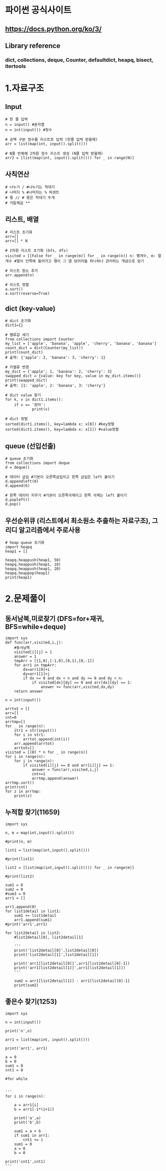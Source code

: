 # 파이썬 공식사이트
## https://docs.python.org/ko/3/

## Library reference
### dict, collections, deque, Counter, defaultdict, heapq, bisect, itertools

# 1.자료구조

## Input
	# 한 줄 입력
	n = input() #문자열
	n = int(input()) #정수
	
	# 공백 구분 정수를 리스트로 입력 (한줄 입력 받을때)
	arr = list(map(int, input().split()))
	
	# N줄 반복해 2차원 정수 리스트 생성 (N줄 입력 받을때)
	arr2 = [list(map(int, input().split())) for _ in range(N)]
   

## 사칙연산
	# 나누기 / #나누기는 작대기
  	# 나머지 % #나머지는 % 퍼센트
   	# 몫 // # 몫은 작대기 두개
	# 거듭제곱 **

## 리스트, 배열
	# 리스트 초기화
	arr=[]
 	arr=[] * N

	# 2차원 리스트 초기화 (bfs, dfs)
 	visited = [[False for _ in range(m)] for _ in range(n)] n: 행개수, m: 열개수 #열이 안쪽에 들어가고 행이 그 열 덩어리들 하나하나 관리하는 개념으로 암기

  	# 리스트 원소 추가
	arr.append(n)

 	# 리스트 정렬
	a.sort()
	a.sort(reverse=True)

## dict (key-value)
	# dict 초기화
	dict1={}

	# 밸류값 세기
 	from collections import Counter
	my_list = ['apple', 'banana', 'apple', 'cherry', 'banana', 'banana']
	count_dict = dict(Counter(my_list))
	print(count_dict)
	# 출력: {'apple': 2, 'banana': 3, 'cherry': 1}

	# 키밸류 변경
 	my_dict = {'apple': 1, 'banana': 2, 'cherry': 3}
	swapped_dict = {value: key for key, value in my_dict.items()}
	print(swapped_dict)
	# 출력: {1: 'apple', 2: 'banana', 3: 'cherry'}

 	# dict value 찾기
  	for k, v in dict1.items():
   		if v == '장미':
     			print(v)

 	# dict 정렬
  	sorted(dict1.items(), key=lambda x: x[0]) #key정렬
  	sorted(dict1.items(), key=lambda x: x[1]) #value정렬

## queue (선입선출)
	# queue 초기화
	from collections import deque
	d = deque()

 	# 데이터 삽입 #기본이 오른쪽삽입이고 왼쪽 삽입은 left 붙이기
	d.appendleft(0)
	d.append(6) 

  	# 왼쪽 데이터 지우기 #기본이 오른쪽삭제이고 왼쪽 삭제는 left 붙이기
	d.popleft()
	d.pop()

## 우선순위큐 (리스트에서 최소원소 추출하는 자료구조), 그리디 알고리즘에서 주로사용
	# heap queue 초기화
 	import heapq
	heap1 = []

	heapq.heappush(heap1, 50)
	heapq.heappush(heap1, 10)
	heapq.heappush(heap1, 20)
 	heapq.heappop(heap1)
	print(heap1)
 
# 2.문제풀이

## 동서남북,미로찾기 (DFS=for+재귀, BFS=while+deque)
	import sys
	def func(arr,visited,i,j):
	    #동서남북
	    visited[i][j] = 1
	    answer = 1
	    tmpArr = [[1,0],[-1,0],[0,1],[0,-1]]
	    for arr1 in tmpArr:
	        dx=arr1[0]+i
	        dy=arr1[1]+j
	        if dx >= 0 and dx < n and dy >= 0 and dy < n:
	            if visited[dx][dy] == 0 and arr[dx][dy] == 1:
	                answer += func(arr,visited,dx,dy)
	    return answer
	        
	n = int(input())
	
	arrtot = []
	arr=[]
	cnt=0
	arrtmp=[]
	for _ in range(n):
	    str1 = str(input())
	    for i in str1:
	        arrtot.append(int(i))
	    arr.append(arrtot)
	    arrtot=[]
	visited = [[0] * n for _ in range(n)]
	for i in range(n):
	    for j in range(n):
	        if visited[i][j] == 0 and arr[i][j] == 1:
	            answer = func(arr,visited,i,j)
	            cnt+=1
	            arrtmp.append(answer)
	arrtmp.sort()
	print(cnt)
	for z in arrtmp:
	    print(z)

## 누적합 찾기(11659)
	import sys

	n, m = map(int,input().split())
	
	#print(n, m)
	
	list1 = list(map(int,input().split()))
	
	#print(list1)
	
	list2 = [list(map(int,input().split())) for _ in range(m)]
	
	#print(list2)
	
	sum1 = 0
	sum2 = 0
	#sum3 = 0
	arr1 = []
	
	arr1.append(0)
	for list1detail in list1:
	    sum1 += list1detail
	    arr1.append(sum1)
	#print('arr1',arr1)
	
	for list2detail in list2:
	    #list2detail[0], list2detail[1]
	
	    '''
	    print('list2detail[0]',list2detail[0])
	    print('list2detail[1]',list2detail[1])
	
	    print('arr1[list2detail[0]]',arr1[list2detail[0]-1])
	    print('arr1[list2detail[1]]',arr1[list2detail[1]])
	    '''
	    
	    sum2 = arr1[list2detail[1]] - arr1[list2detail[0]-1]
	    print(sum2)

## 좋은수 찾기(1253)
	import sys

	n = int(input())
	
	print('n',n)
	
	arr1 = list(map(int, input().split()))
	
	print('arr1', arr1)
	
	a = 0
	b = 0
	sum1 = 0
	cnt1 = 0
	
	#for while
	
	
	'''
	for i in range(n):
	
	    a = arr1[i]
	    b = arr1[-1*(i+1)]
	
	    print('a',a)
	    print('b',b)
	
	    sum1 = a + b
	    if sum1 in arr1:
	        cnt1 += 1
	    sum1 = 0
	    a = 0
	    b = 0
	
	print('cnt1',cnt1)
	'''

